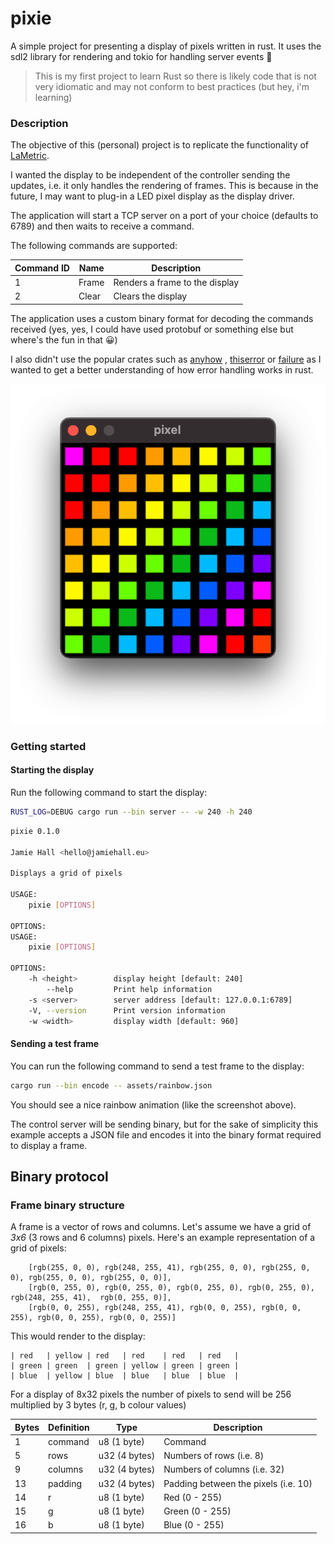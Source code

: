 # pixie

A simple project for presenting a display of pixels written in rust. It uses the sdl2 library for rendering and tokio
for handling server events 🦀


> This is my first project to learn Rust so there is likely code that is not very idiomatic and may not conform to best practices (but hey, i'm learning)

### Description

The objective of this (personal) project is to replicate the functionality of [LaMetric](https://lametric.com/en-US).

I wanted the display to be independent of the controller sending the updates, i.e. it only handles the rendering of
frames. This is because in the future, I may want to plug-in a LED pixel display as the display driver.

The application will start a TCP server on a port of your choice (defaults to 6789) and then waits to receive a command.

The following commands are supported:

| Command ID | Name    | Description                    |           
| ---------- | ------- | ------------------------------ |
| 1          | Frame   | Renders a frame to the display |
| 2          | Clear   | Clears the display             |

The application uses a custom binary format for decoding the commands received (yes, yes, I could have used protobuf or
something else but where's the fun in that 😀)

I also didn't use the popular crates such as [anyhow](https://lib.rs/crates/anyhow)
, [thiserror](https://lib.rs/crates/thiserror) or  [failure](https://lib.rs/crates/failure) as I wanted to get a better
understanding of how error handling works in rust.

![Screenshot](assets/screenshot.png?raw=true)

### Getting started

#### Starting the display

Run the following command to start the display:

```bash
RUST_LOG=DEBUG cargo run --bin server -- -w 240 -h 240
```

```bash
pixie 0.1.0

Jamie Hall <hello@jamiehall.eu>

Displays a grid of pixels

USAGE:
    pixie [OPTIONS]

OPTIONS:
USAGE:
    pixie [OPTIONS]

OPTIONS:
    -h <height>        display height [default: 240]
        --help         Print help information
    -s <server>        server address [default: 127.0.0.1:6789]
    -V, --version      Print version information
    -w <width>         display width [default: 960]


```

#### Sending a test frame

You can run the following command to send a test frame to the display:

```bash
cargo run --bin encode -- assets/rainbow.json
```

You should see a nice rainbow animation (like the screenshot above).

The control server will be sending binary, but for the sake of simplicity this example accepts a JSON file and encodes
it into the binary format required to display a frame.

## Binary protocol

### Frame binary structure

A frame is a vector of rows and columns. Let's assume we have a grid of _3x6_ (3 rows and 6 columns) pixels. Here's an
example representation of a grid of pixels:

```
    [rgb(255, 0, 0), rgb(248, 255, 41), rgb(255, 0, 0), rgb(255, 0, 0), rgb(255, 0, 0), rgb(255, 0, 0)],
    [rgb(0, 255, 0), rgb(0, 255, 0), rgb(0, 255, 0), rgb(0, 255, 0),  rgb(248, 255, 41),  rgb(0, 255, 0)],
    [rgb(0, 0, 255), rgb(248, 255, 41), rgb(0, 0, 255), rgb(0, 0, 255), rgb(0, 0, 255), rgb(0, 0, 255)]
```

This would render to the display:

```
| red   | yellow | red   | red    | red   | red   |
| green | green  | green | yellow | green | green |
| blue  | yellow | blue  | blue   | blue  | blue  |
```

For a display of 8x32 pixels the number of pixels to send will be 256 multiplied by 3 bytes (r, g, b colour values)

| Bytes | Definition | Type                     | Description                  |
| ----- | ---------- | ------------------------ | ---------------------------- |
| 1     | command    | u8 (1 byte)              | Command                      |
| 5     | rows       | u32 (4 bytes)  | Numbers of rows (i.e. 8)     |
| 9     | columns    | u32  (4 bytes) | Numbers of columns (i.e. 32) |
| 13     | padding    | u32  (4 bytes) | Padding between the pixels (i.e. 10) |
| 14    | r          | u8 (1 byte)              | Red (0 - 255)                |
| 15    | g          | u8 (1 byte)              | Green (0 - 255)              |
| 16    | b          | u8 (1 byte)              | Blue (0 - 255)               |
